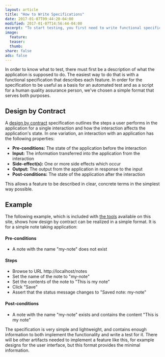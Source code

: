 ```yaml
---
layout: article
title: "How to Write Specifications"
date: 2017-01-07T09:44:20-04:00
modified: 2017-01-07T14:56:44-04:00
excerpt: "To start testing, you first need to write functional specifications"
image:
  feature:
  teaser:
  thumb:
share: false
ads: false
---
```


In order to know what to test, there must first be a description of
what the application is supposed to do. The easiest way to do that is
with a functional specification that describes each feature. In order
for the specification to be useful as a basis for an automated test
and as a script for a human quality assurance person, we've chosen a
simple format that serves both purposes.

## Design by Contract

A
[design by contract](https://en.wikipedia.org/wiki/Design_by_contract)
specification outlines the steps a user performs in the application
for a single interaction and how the interaction affects the
application's state. In one variation, an interaction with an
application has the following properties:

* **Pre-conditions:** The state of the application before the interaction
* **Input:** The information transferred into the application from the interaction
* **Side-effect(s):** One or more side effects which occur
* **Output:** The output from the application in response to the input
* **Post-conditions:** The state of the application after the interaction

This allows a feature to be described in clear, concrete terms in the
simplest way possible.

## Example

The following example, which is included with [the tools](/tools/)
available on this site, shows how design by contract can be realized
in a simple format. It is for a simple note taking application:

#### Pre-conditions
* A note with the name "my-note" does not exist

#### Steps
* Browse to URL http://localhost/notes
* Set the name of the note to "my-note"
* Set the contents of the note to "This is my note"
* Click "Save"
* Assert that the status message changes to "Saved note: my-note"

#### Post-conditions
* A note with the name "my-note" exists and contains the content "This
  is my note"

The specification is very simple and lightweight, and contains enough
information to both implement the functionality and write a test for
it. There will be other artifacts needed to implement a feature like
this, for example designs for the user interface, but this format
provides the minimal information.




